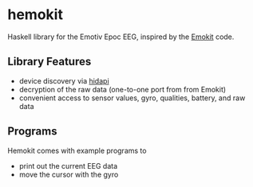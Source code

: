 hemokit
=======

Haskell library for the Emotiv Epoc EEG, inspired by the [Emokit](https://github.com/openyou/emokit) code.


Library Features
----------------

* device discovery via [hidapi](https://github.com/vahokif/haskell-hidapi)
* decryption of the raw data (one-to-one port from from Emokit)
* convenient access to sensor values, gyro, qualities, battery, and raw data


Programs
--------

Hemokit comes with example programs to

* print out the current EEG data
* move the cursor with the gyro

